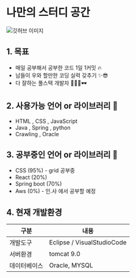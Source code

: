 # 나만의 스터디 공간
![깃허브 이미지](https://user-images.githubusercontent.com/104408863/179223339-9c3d4617-be56-452b-9632-a7033a8a7111.png)

## 1. 목표 
* 매일 공부해서 공부한 코드 1일 1커밋 🔥
* 남들이 우와 할만한 코딩 실력 갖추기 ✨😎
* 다 잘하는 풀스택 개발자 👨🏻‍💻🕶️


## 2. 사용가능 언어 or 라이브러리 🤗
* HTML , CSS , JavaScript
* Java  , Spring , python
* Crawling , Oracle

## 3. 공부중인 언어 or 라이브러리 🚀
* CSS (95%) - grid 공부중
* React (20%)  
* Spring boot (70%) 
* Aws (0%) - 인.사 에서 공부할 예정

## 4. 현재 개발환경
|구분|내용|
|------|---|
|개발도구|Eclipse / VisualStudioCode|
|서버환경|tomcat 9.0|
|데이터베이스|Oracle, MYSQL|

